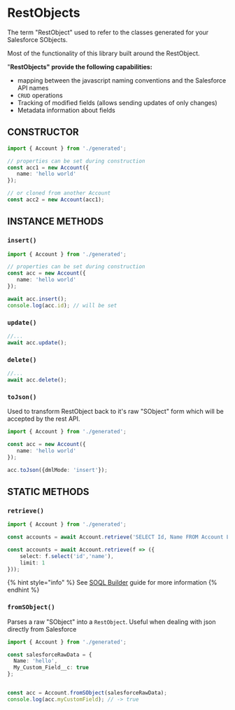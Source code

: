 # RestObjects

The term "RestObject" used to refer to the classes generated for your Salesforce SObjects.

Most of the functionality of this library built around the RestObject.

"**RestObjects" provide the following capabilities:**

* mapping between the javascript naming conventions and the Salesforce API names
* `CRUD` operations
* Tracking of modified fields \(allows sending updates of only changes\)
* Metadata information about fields

## CONSTRUCTOR

```typescript
import { Account } from './generated';

// properties can be set during construction
const acc1 = new Account({
   name: 'hello world'
});

// or cloned from another Account
const acc2 = new Account(acc1);
```

## INSTANCE METHODS

### `insert()`

```typescript
import { Account } from './generated';

// properties can be set during construction
const acc = new Account({
   name: 'hello world'
});

await acc.insert();
console.log(acc.id); // will be set
```

### `update()`

```typescript
//...
await acc.update();
```

### `delete()`

```typescript
//...
await acc.delete();
```

### `toJson()`

Used to transform RestObject back to it's raw "SObject" form which will be accepted by the rest API.

```typescript
import { Account } from './generated';

const acc = new Account({
   name: 'hello world'
});

acc.toJson({dmlMode: 'insert'});
```

## STATIC METHODS

### `retrieve()`

```typescript
import { Account } from './generated';

const accounts = await Account.retrieve('SELECT Id, Name FROM Account LIMIT 1');

const accounts = await Account.retrieve(f => ({
    select: f.select('id','name'),
    limit: 1
}));
```

{% hint style="info" %}
See [SOQL Builder](../query-builder/) guide for more information
{% endhint %}

### `fromSObject()`

Parses a raw "SObject" into a `RestObject`. Useful when dealing with json directly from Salesforce

```typescript
import { Account } from './generated';

const salesforceRawData = {
  Name: 'hello',
  My_Custom_Field__c: true
};


const acc = Account.fromSObject(salesforceRawData);
console.log(acc.myCustomField); // -> true
```

